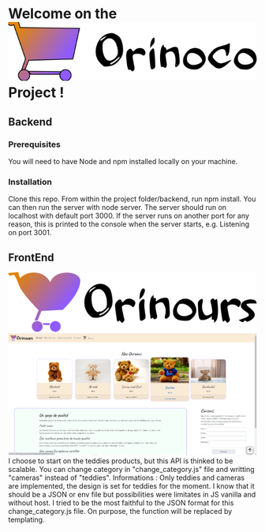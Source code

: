 # Welcome on the ![Orinoco's Logo](./frontend/images/orinoco-logo.svg) Project !
## Backend
### Prerequisites
You will need to have Node and npm installed locally on your machine.

### Installation
Clone this repo. From within the project folder/backend, run npm install. You can then run the server with node server. The server should run on localhost with default port 3000. If the server runs on another port for any reason, this is printed to the console when the server starts, e.g. Listening on port 3001.

## FrontEnd
![Orinours Logo](./frontend/images/orinours-logo.svg)
![Index page of Orinours](./frontend/images/screen.png)
I choose to start on the teddies products, but this API is thinked to be scalable.
You can change category in "change_category.js" file and writting "cameras" instead of "teddies".
Informations : Only teddies and cameras are implemented, the design is set for teddies for the moment.
I know that it should be a JSON or env file but possibilities were limitates in JS vanilla and without host. I tried to be the most faithful to the JSON format for this change_category.js file. On purpose, the function will be replaced by templating.